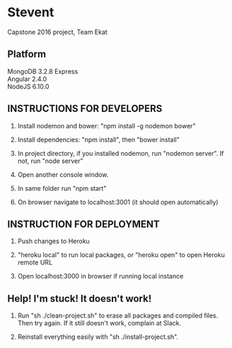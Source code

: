# Stevent

Capstone 2016 project, Team Ekat  

## Platform   
MongoDB  3.2.8
Express  
Angular 2.4.0  
NodeJS 6.10.0  

## INSTRUCTIONS FOR DEVELOPERS  

1. Install nodemon and bower: "npm install -g nodemon bower"  

2. Install dependencies: "npm install", then "bower install"  

4. In project directory, if you installed nodemon, run "nodemon server". If not, run "node server"  

5. Open another console window.  

6. In same folder run "npm start"  

7. On browser navigate to localhost:3001 (it should open automatically)  

## INSTRUCTION FOR DEPLOYMENT  

1. Push changes to Heroku  

2. "heroku local" to run local packages, or "heroku open" to open Heroku remote URL  

3. Open localhost:3000 in browser if running local instance  

## Help! I'm stuck! It doesn't work!  

1. Run "sh ./clean-project.sh" to erase all packages and compiled files. Then try again. If it still doesn't work, complain at Slack.  

2. Reinstall everything easily with "sh ./install-project.sh".  
  